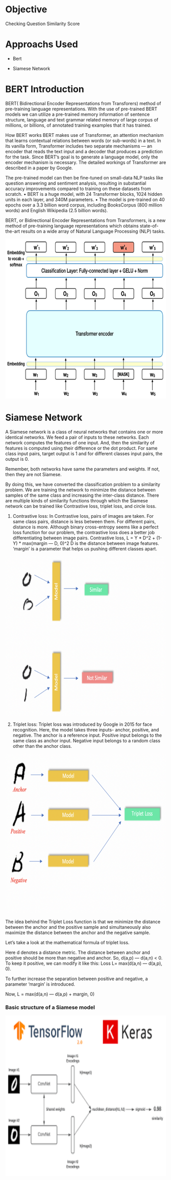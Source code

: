 # Objective

Checking Question Similarity Score

# Approachs Used

- Bert

- Siamese Network

# BERT Introduction

BERT( Bidirectional Encoder Representations from Transforers) method of pre-training language representations. With the use of pre-trained BERT models we can utilize a pre-trained memory information of sentence structure, language and text grammar related memory of large corpus of millions, or billions, of annotated training examples that it has trained.

How BERT works BERT makes use of Transformer, an attention mechanism that learns contextual relations between words (or sub-words) in a text. In its vanilla form, Transformer includes two separate mechanisms — an encoder that reads the text input and a decoder that produces a prediction for the task. Since BERT’s goal is to generate a language model, only the encoder mechanism is necessary. The detailed workings of Transformer are described in a paper by Google.

The pre-trained model can then be fine-tuned on small-data NLP tasks like question answering and sentiment analysis, resulting in substantial accuracy improvements compared to training on these datasets from scratch. • BERT is a huge model, with 24 Transformer blocks, 1024 hidden units in each layer, and 340M parameters. • The model is pre-trained on 40 epochs over a 3.3 billion word corpus, including BooksCorpus (800 million words) and English Wikipedia (2.5 billion words).

BERT, or Bidirectional Encoder Representations from Transformers, is a new method of pre-training language representations which obtains state-of-the-art results on a wide array of Natural Language Processing (NLP) tasks.

<img src= images/Bert.png  width = "1000" height = "500">

# Siamese Network


A Siamese network is a class of neural networks that contains one or more identical networks. We feed a pair of inputs to these networks. Each network computes the features of one input. And, then the similarity of features is computed using their difference or the dot product. For same class input pairs, target output is 1 and for different classes input pairs, the output is 0.

Remember, both networks have same the parameters and weights. If not, then they are not Siamese.

By doing this, we have converted the classification problem to a similarity problem. We are training the network to minimize the distance between samples of the same class and increasing the inter-class distance. There are multiple kinds of similarity functions through which the Siamese network can be trained like Contrastive loss, triplet loss, and circle loss.

1. Contrastive loss: In Contrastive loss, pairs of images are taken. For same class pairs, distance is less between them. For different pairs, distance is more. Although binary cross-entropy seems like a perfect loss function for our problem, the contrastive loss does a better job differentiating between image pairs. Contrastive loss, L = Y * D^2 + (1-Y) * max(margin — D, 0)^2
D is the distance between image features. ‘margin’ is a parameter that helps us pushing different classes apart.

<img src= images/Contrastive_loss.png  width = "1000" height = "500">

2. Triplet loss: Triplet loss was introduced by Google in 2015 for face recognition. Here, the model takes three inputs- anchor, positive, and negative. The anchor is a reference input. Positive input belongs to the same class as anchor input. Negative input belongs to a random class other than the anchor class.

<img src= images/triplet_loss.png  width = "1000" height = "500">

The idea behind the Triplet Loss function is that we minimize the distance between the anchor and the positive sample and simultaneously also maximize the distance between the anchor and the negative sample.

Let’s take a look at the mathematical formula of triplet loss.

Here d denotes a distance metric. The distance between anchor and positive should be more than negative and anchor. So, d(a,p) — d(a,n) < 0. To keep it positive, we can modify it like this: Loss L= max(d(a,n) — d(a,p), 0).

To further increase the separation between positive and negative, a parameter ‘margin’ is introduced.

Now, L = max(d(a,n) — d(a,p) + margin, 0)


### Basic structure of a Siamese model
<img src= images/Siamese.png  width = "1000" height = "500">


